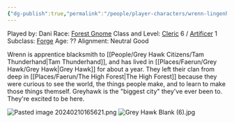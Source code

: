 ```yaml
---
{"dg-publish":true,"permalink":"/people/player-characters/wrenn-lingenhall/","tags":["Character","Faerun","GreyHawk","PC"]}
---
```


Played by: Dani
Race: [Forest Gnome](http://dnd5e.wikidot.com/lineage:gnome)
Class and Level: [Cleric](http://dnd5e.wikidot.com/cleric) 6 / [Artificer](https://dnd5e.wikidot.com/artificer) 1
Subclass: [Forge](http://dnd5e.wikidot.com/cleric:forge)
Age: ??
Alignment: Neutral Good

Wrenn is apprentice blacksmith to [[People/Grey Hawk Citizens/Tam Thunderhand\|Tam Thunderhand]], and has lived in [[Places/Faerun/Grey Hawk/Grey Hawk\|Grey Hawk]] for about a year. They left their clan from deep in [[Places/Faerun/The High Forest\|The High Forest]] because they were curious to see the world, the things people make, and to learn to make those things themself. Greyhawk is the "biggest city" they've ever been to. They're excited to be here.

![Pasted image 20240210165621.png](/img/user/Z_Attachments/Pasted%20image%2020240210165621.png)
![Grey Hawk Blank (6).jpg](/img/user/Z_Attachments/Grey%20Hawk%20Blank%20(6).jpg)